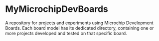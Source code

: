 # MyMicrochipDevBoards
A repository for projects and experiments using Microchip Development Boards. Each board model has its dedicated directory, containing one or more projects developed and tested on that specific board.

